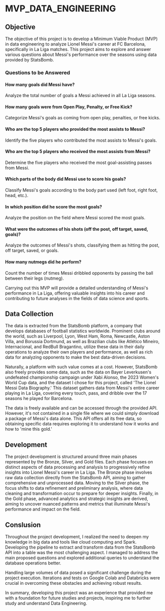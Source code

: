 # MVP_DATA_ENGINEERING

## Objective
The objective of this project is to develop a Minimum Viable Product (MVP) in data engineering to analyze Lionel Messi's career at FC Barcelona, specifically in La Liga matches. This project aims to explore and answer various questions about Messi's performance over the seasons using data provided by StatsBomb.

### Questions to be Answered
#### How many goals did Messi have?
  Analyze the total number of goals a Messi achieved in all La Liga seasons.
  
#### How many goals were from Open Play, Penalty, or Free Kick?
Categorize Messi's goals as coming from open play, penalties, or free kicks.
  
#### Who are the top 5 players who provided the most assists to Messi?
  Identify the five players who contributed the most assists to Messi's goals.

#### Who are the top 5 players who received the most assists from Messi?
  Determine the five players who received the most goal-assisting passes from Messi.

#### Which parts of the body did Messi use to score his goals?
  Classify Messi's goals according to the body part used (left foot, right foot, head, etc.).

#### In which position did he score the most goals?
  Analyze the position on the field where Messi scored the most goals.
  
#### What were the outcomes of his shots (off the post, off target, saved, goals)?
Analyze the outcomes of Messi's shots, classifying them as hitting the post, off target, saved, or goals.

#### How many nutmegs did he perform?
  Count the number of times Messi dribbled opponents by passing the ball between their legs (nutmeg).


Carrying out this MVP will provide a detailed understanding of Messi's performance in La Liga, offering valuable insights into his career and contributing to future analyses in the fields of data science and sports.

## Data Collection
The data is extracted from the StatsBomb platform, a company that develops databases of football statistics worldwide. Prominent clubs around the world, such as Liverpool, Lyon, West Ham, Roma, Newcastle, Aston Villa, and Borussia Dortmund, as well as Brazilian clubs like Atlético Mineiro, Internacional, and RedBull Bragantino, utilize these data in their daily operations to analyze their own players and performance, as well as rich data for analyzing opponents to make the best data-driven decisions.

Naturally, a platform with such value comes at a cost. However, StatsBomb also freely provides some data, such as the data on Bayer Leverkusen's undefeated championship campaign under Xabi Alonso, the 2023 Women's World Cup data, and the dataset I chose for this project, called 'The Lionel Messi Data Biography.' This dataset gathers data from Messi's entire career playing in La Liga, covering every touch, pass, and dribble over the 17 seasons he played for Barcelona.

The data is freely available and can be accessed through the provided API. However, it's not contained in a single file where we could simply download a package of Messi's data alone. This API offers all its free data, so obtaining specific data requires exploring it to understand how it works and how to 'mine this gold.'

## Development
The project development is structured around three main phases represented by the Bronze, Silver, and Gold files. Each phase focuses on distinct aspects of data processing and analysis to progressively refine insights into Lionel Messi's career in La Liga. The Bronze phase involves raw data collection directly from the StatsBomb API, aiming to gather comprehensive and unprocessed data. Moving to the Silver phase, the focus shifts to data refinement and preliminary analysis, where data cleaning and transformation occur to prepare for deeper insights. Finally, in the Gold phase, advanced analytics and strategic insights are derived, aiming to uncover nuanced patterns and metrics that illuminate Messi's performance and impact on the field.

## Conslusion
Throughout the project development, I realized the need to deepen my knowledge in big data and tools like cloud computing and Spark. Developing the pipeline to extract and transform data from the StatsBomb API into a table was the most challenging aspect. I managed to address the main proposed questions and explored additional queries to understand the database operations better.

Handling large volumes of data posed a significant challenge during the project execution. Iterations and tests on Google Colab and Databricks were crucial in overcoming these obstacles and achieving robust results.

In summary, developing this project was an experience that provided me with a foundation for future studies and projects, inspiring me to further study and understand Data Engineering.


